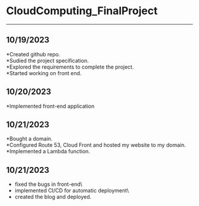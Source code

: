 # CloudComputing_FinalProject
------------------------------------

## 10/19/2023
*Created github repo.\
*Sudied the project specification.\
*Explored the requirements to complete the project.\
*Started working on front end.


## 10/20/2023
*Implemented front-end application

## 10/21/2023
*Bought a domain.\
*Configured Route 53, Cloud Front and hosted my website to my domain.\
*Implemented a Lambda function.

## 10/21/2023
* fixed the bugs in front-end\
* implemented CI/CD for automatic deployment\
* created the blog and deployed.
  
